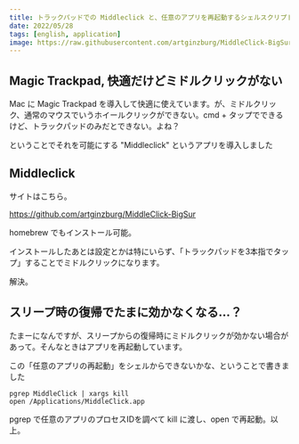 ```yaml
---
title: トラックパッドでの Middleclick と、任意のアプリを再起動するシェルスクリプト
date: 2022/05/28
tags: [english, application]
image: https://raw.githubusercontent.com/artginzburg/MiddleClick-BigSur/main/demo.png
---
```


## Magic Trackpad, 快適だけどミドルクリックがない

Mac に Magic Trackpad を導入して快適に使えています。が、ミドルクリック、通常のマウスでいうホイールクリックができない。cmd + タップでできるけど、トラックパッドのみだとできない。よね？

ということでそれを可能にする "Middleclick" というアプリを導入しました

## Middleclick

サイトはこちら。

https://github.com/artginzburg/MiddleClick-BigSur

homebrew でもインストール可能。

インストールしたあとは設定とかは特にいらず、「トラックパッドを3本指でタップ」することでミドルクリックになります。

解決。

## スリープ時の復帰でたまに効かなくなる…？

たまーになんですが、スリープからの復帰時にミドルクリックが効かない場合があって。そんなときはアプリを再起動しています。

この「任意のアプリの再起動」をシェルからできないかな、ということで書きました

```
pgrep MiddleClick | xargs kill
open /Applications/MiddleClick.app
```

pgrep で任意のアプリのプロセスIDを調べて kill に渡し、open で再起動。以上。
